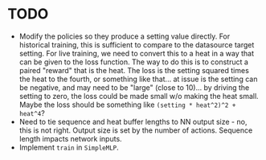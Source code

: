 # TODO

* Modify the policies so they produce a setting value directly. For historical
training, this is sufficient to compare to the datasource target setting. For
live training, we need to convert this to a heat in a way that can be given
to the loss function. The way to do this is to construct a paired "reward"
that is the heat. The loss is the setting squared times the heat to the fourth,
or something like that... at issue is the setting can be negative, and may
need to be "large" (close to 10)... by driving the setting to zero, the loss
could be made small w/o making the heat small. Maybe the loss should be
something like `(setting * heat^2)^2 + heat^4`?
* Need to tie sequence and heat buffer lengths to NN output size - no, this
is not right. Output size is set by the number of actions. Sequence length
impacts network inputs.
* Implement `train` in `SimpleMLP`.
